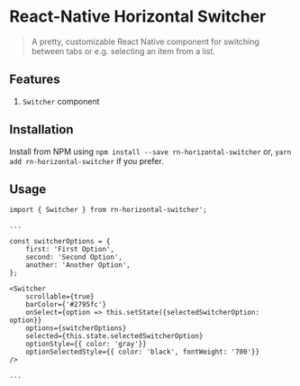 # React-Native Horizontal Switcher

> A pretty, customizable React Native component for switching between tabs or e.g. selecting an item from a list.

## Features
1. `Switcher` component

## Installation
Install from NPM using `npm install --save rn-horizontal-switcher` or, `yarn add rn-horizontal-switcher` if you prefer.

## Usage

```
import { Switcher } from rn-horizontal-switcher';

...

const switcherOptions = {
    first: 'First Option',
    second: 'Second Option',
    another: 'Another Option',
};

<Switcher
    scrollable={true}
    barColor={'#2795fc'}
    onSelect={option => this.setState({selectedSwitcherOption: option}}
    options={switcherOptions}
    selected={this.state.selectedSwitcherOption}
    optionStyle={{ color: 'gray'}}
    optionSelectedStyle={{ color: 'black', fontWeight: '700'}}
/>

...
```
